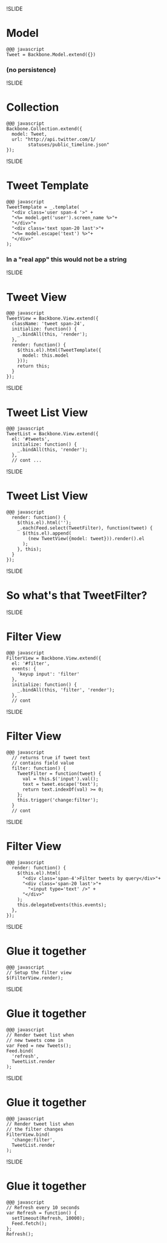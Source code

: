 !SLIDE
# Model
    @@@ javascript
    Tweet = Backbone.Model.extend({})
### (no persistence)

!SLIDE
# Collection
    @@@ javascript
    Backbone.Collection.extend({
      model: Tweet,
      url: "http://api.twitter.com/1/
            statuses/public_timeline.json"
    });

!SLIDE
# Tweet Template
    @@@ javascript
    TweetTemplate = _.template(
      "<div class='user span-4 '>" +
      "<%= model.get('user').screen_name %>"+
      "</div>"+
      "<div class='text span-20 last'>"+
      "<%= model.escape('text') %>"+
      "</div>"
    );
### In a "real app" this would not be a string

!SLIDE
# Tweet View
    @@@ javascript
    TweetView = Backbone.View.extend({
      className: 'tweet span-24',
      initialize: function() {
        _.bindAll(this, 'render');
      },
      render: function() {
        $(this.el).html(TweetTemplate({
          model: this.model
        }));
        return this;
      }
    });

!SLIDE
# Tweet List View
    @@@ javascript
    TweetList = Backbone.View.extend({
      el: '#tweets',
      initialize: function() {
        _.bindAll(this, 'render');
      },
      // cont ...

!SLIDE
# Tweet List View
    @@@ javascript
      render: function() {
        $(this.el).html('');
        _.each(Feed.select(TweetFilter), function(tweet) {
          $(this.el).append(
            (new TweetView({model: tweet})).render().el
          );
        }, this);
      }
    });

!SLIDE
# So what's that TweetFilter?

!SLIDE
# Filter View
    @@@ javascript
    FilterView = Backbone.View.extend({
      el: '#filter',
      events: {
        'keyup input': 'filter'
      },
      initialize: function() {
        _.bindAll(this, 'filter', 'render');
      },
      // cont

!SLIDE
# Filter View
    @@@ javascript
      // returns true if tweet text
      // contains field value
      filter: function() {
        TweetFilter = function(tweet) {
          val = this.$('input').val();
          text = tweet.escape('text');
          return text.indexOf(val) >= 0;
        };
        this.trigger('change:filter');
      }
      // cont

!SLIDE
# Filter View
    @@@ javascript
      render: function() {
        $(this.el).html(
          "<div class='span-4'>Filter tweets by query</div>"+
          "<div class='span-20 last'>"+
            "<input type='text' />" +
          "</div>"
        );
        this.delegateEvents(this.events);
      },
    });


!SLIDE
# Glue it together
    @@@ javascript
    // Setup the filter view
    $(FilterView.render);

!SLIDE
# Glue it together
    @@@ javascript
    // Render tweet list when 
    // new tweets come in
    var Feed = new Tweets();
    Feed.bind(
      'refresh',
      TweetList.render
    );

!SLIDE
# Glue it together
    @@@ javascript
    // Render tweet list when
    // the filter changes
    FilterView.bind(
      'change:filter',
      TweetList.render
    );

!SLIDE
# Glue it together
    @@@ javascript
    // Refresh every 10 seconds
    var Refresh = function() {
      setTimeout(Refresh, 10000);
      Feed.fetch();
    };
    Refresh();
